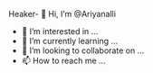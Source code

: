Heaker- 👋 Hi, I’m @Ariyanalli
- 👀 I’m interested in ...
- 🌱 I’m currently learning ...
- 💞️ I’m looking to collaborate on ...
- 📫 How to reach me ...

<!---
Ariyanalli/Ariyanalli is a ✨ special ✨ repository because its `README.md` (this file) appears on your GitHub profile.
You can click the Preview link to take a look at your changes.
--->
